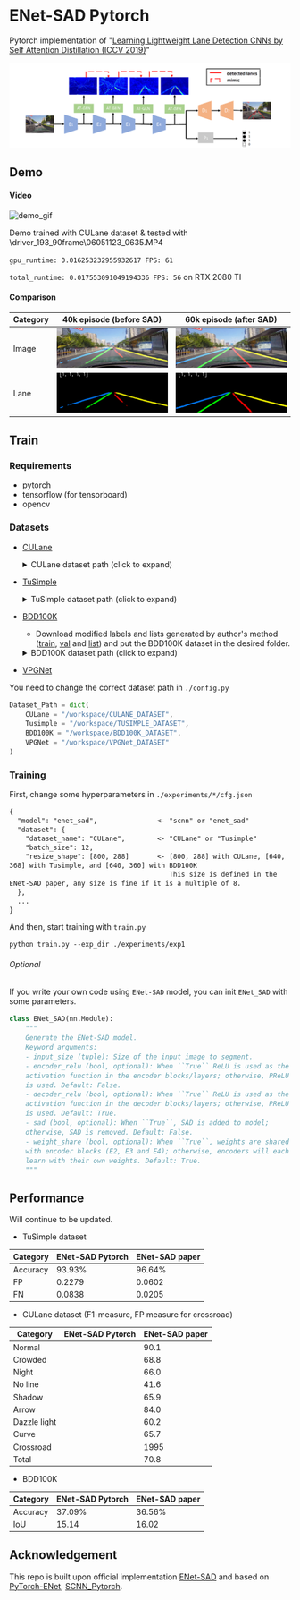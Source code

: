 # ENet-SAD Pytorch
 Pytorch implementation of "[Learning Lightweight Lane Detection CNNs by Self Attention Distillation (ICCV 2019)](https://arxiv.org/abs/1908.00821)"

<img src="./image/ENet-SAD_paper_model_architecture.png" alt="drawing" width="750"/>

## Demo
#### Video
![demo_gif](./image/ENet-SAD_demo.gif)

Demo trained with CULane dataset & tested with \driver_193_90frame\06051123_0635.MP4

`gpu_runtime: 0.016253232955932617 FPS: 61`

`total_runtime: 0.017553091049194336 FPS: 56` on RTX 2080 TI

#### Comparison
| Category | 40k episode (before SAD)                  | 60k episode (after SAD)                  |
| -------- | ----------------------------------------- | ---------------------------------------- |
| Image    | ![img1](./image/ENet_before_SAD.png)      | ![img2](./image/ENet_after_SAD.png)      |
| Lane     | ![img3](./image/ENet_before_SAD_lane.png) | ![img4](./image/ENet_after_SAD_lane.png) |

## Train
### Requirements
* pytorch
* tensorflow (for tensorboard)
* opencv

### Datasets

* [CULane](https://xingangpan.github.io/projects/CULane.html)
  <details><summary>CULane dataset path (click to expand)</summary>
  
  ```
  CULane_path
  ├─ driver_100_30frame
  ├─ driver_161_90frame
  ├─ driver_182_30frame
  ├─ driver_193_90frame
  ├─ driver_23_30frame
  ├─ driver_37_30frame
  ├─ laneseg_label_w16
  ├─ laneseg_label_w16_test
  └─ list
  ```
</details>

* [TuSimple](https://github.com/TuSimple/tusimple-benchmark/issues/3)
  <details><summary>TuSimple dataset path (click to expand)</summary>
  
  ```
  Tusimple_path
  ├─ clips
  ├─ label_data_0313.json
  ├─ label_data_0531.json
  ├─ label_data_0601.json
  └─ test_label.json
  ```
</details>

* [BDD100K](http://bdd-data.berkeley.edu/)
  * Download modified labels and lists generated by author's method ([train](https://drive.google.com/open?id=1wjoOQT6OJlLETz0ZYThBWjSt1Tgzn6_j), [val](https://drive.google.com/open?id=1WaUjdgI4CMXkYFfi8Lz2rHiYYWLU5hav) and [list](https://github.com/cardwing/Codes-for-Lane-Detection/tree/master/ENet-BDD100K-Torch/list)) and put the BDD100K dataset in the desired folder.
  <details><summary>BDD100K dataset path (click to expand)</summary>
  
  ```
  BDD100K_path
  ├─ images
  │  ├─ 10k
  │  └─ 100k
  ├─ list
  │  ├─ test_gt_bdd.txt
  │  ├─ train_gt_bdd.txt
  │  └─ val_gt_bdd.txt
  ├─ train_label
  │  └─ final_train
  └─ val_label
     └─ final_val
  ```
</details>

* [VPGNet](https://github.com/SeokjuLee/VPGNet/issues/50)

You need to change the correct dataset path in `./config.py`
```python
Dataset_Path = dict(
    CULane = "/workspace/CULANE_DATASET",
    Tusimple = "/workspace/TUSIMPLE_DATASET",
    BDD100K = "/workspace/BDD100K_DATASET",
    VPGNet = "/workspace/VPGNet_DATASET"
)
```

### Training
First, change some hyperparameters in `./experiments/*/cfg.json`
```
{
  "model": "enet_sad",               <- "scnn" or "enet_sad"
  "dataset": {
    "dataset_name": "CULane",        <- "CULane" or "Tusimple"
    "batch_size": 12,
    "resize_shape": [800, 288]       <- [800, 288] with CULane, [640, 368] with Tusimple, and [640, 360] with BDD100K
                                        This size is defined in the ENet-SAD paper, any size is fine if it is a multiple of 8.
  },
  ...
}
```

And then, start training with `train.py`
```
python train.py --exp_dir ./experiments/exp1
```

###### Optional
If you write your own code using `ENet-SAD` model, you can init `ENet_SAD` with some parameters.
```python
class ENet_SAD(nn.Module):
    """
    Generate the ENet-SAD model.
    Keyword arguments:
    - input_size (tuple): Size of the input image to segment.
    - encoder_relu (bool, optional): When ``True`` ReLU is used as the
    activation function in the encoder blocks/layers; otherwise, PReLU
    is used. Default: False.
    - decoder_relu (bool, optional): When ``True`` ReLU is used as the
    activation function in the decoder blocks/layers; otherwise, PReLU
    is used. Default: True.
    - sad (bool, optional): When ``True``, SAD is added to model;
    otherwise, SAD is removed. Default: False.
    - weight_share (bool, optional): When ``True``, weights are shared
    with encoder blocks (E2, E3 and E4); otherwise, encoders will each
    learn with their own weights. Default: True.
    """
```

## Performance
Will continue to be updated.

* TuSimple dataset

| Category | ENet-SAD Pytorch | ENet-SAD paper |
| -------- | ---------------- | -------------- |
| Accuracy | 93.93%           | 96.64%         |
| FP       | 0.2279           | 0.0602         |
| FN       | 0.0838           | 0.0205         |

* CULane dataset (F1-measure, FP measure for crossroad)

| Category     | ENet-SAD Pytorch | ENet-SAD paper |
| ------------ | ---------------- | -------------- |
| Normal       |                  | 90.1           |
| Crowded      |                  | 68.8           |
| Night        |                  | 66.0           |
| No line      |                  | 41.6           |
| Shadow       |                  | 65.9           |
| Arrow        |                  | 84.0           |
| Dazzle light |                  | 60.2           |
| Curve        |                  | 65.7           |
| Crossroad    |                  | 1995           |
| Total        |                  | 70.8           | 

* BDD100K

| Category | ENet-SAD Pytorch | ENet-SAD paper |
| -------- | ---------------- | -------------- |
| Accuracy | 37.09%           | 36.56%         |
| IoU      | 15.14            | 16.02          |


## Acknowledgement
This repo is built upon official implementation [ENet-SAD](https://github.com/cardwing/Codes-for-Lane-Detection) and based on [PyTorch-ENet](https://github.com/davidtvs/PyTorch-ENet), [SCNN_Pytorch](https://github.com/harryhan618/SCNN_Pytorch).
